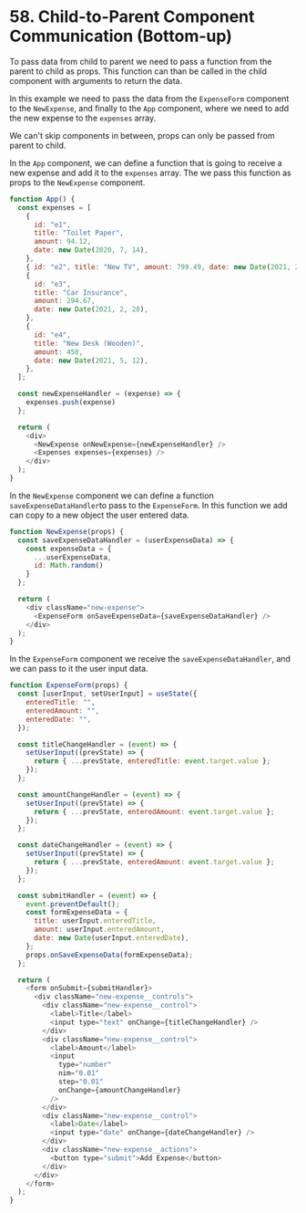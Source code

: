 # 58. Child-to-Parent Component Communication (Bottom-up)

To pass data from child to parent we need to pass a function from the parent to child as props. This function can than be called in the child component with arguments to return the data.

In this example we need to pass the data from the `ExpenseForm` component to the `NewExpense`, and finally to the `App` component, where we need to add the new expense to the `expenses` array.

We can't skip components in between, props can only be passed from parent to child.

In the `App` component, we can define a function that is going to receive a new expense and add it to the `expenses` array. The we pass this function as props to the `NewExpense` component.

```javascript
function App() {
  const expenses = [
    {
      id: "e1",
      title: "Toilet Paper",
      amount: 94.12,
      date: new Date(2020, 7, 14),
    },
    { id: "e2", title: "New TV", amount: 799.49, date: new Date(2021, 2, 12) },
    {
      id: "e3",
      title: "Car Insurance",
      amount: 294.67,
      date: new Date(2021, 2, 28),
    },
    {
      id: "e4",
      title: "New Desk (Wooden)",
      amount: 450,
      date: new Date(2021, 5, 12),
    },
  ];

  const newExpenseHandler = (expense) => {
    expenses.push(expense)
  };

  return (
    <div>
      <NewExpense onNewExpense={newExpenseHandler} />
      <Expenses expenses={expenses} />
    </div>
  );
}
```

In the `NewExpense` component we can define a function `saveExpenseDataHandler`to pass to the `ExpenseForm`. In this function we add can copy to a new object the user entered data.

```javascript
function NewExpense(props) {
  const saveExpenseDataHandler = (userExpenseData) => {
    const expenseData = {
      ...userExpenseData,
      id: Math.random()
    }
  };

  return (
    <div className="new-expense">
      <ExpenseForm onSaveExpenseData={saveExpenseDataHandler} />
    </div>
  );
}
```

In the `ExpenseForm` component we receive the `saveExpenseDataHandler`, and we can pass to it the user input data.

```javascript
function ExpenseForm(props) {
  const [userInput, setUserInput] = useState({
    enteredTitle: "",
    enteredAmount: "",
    enteredDate: "",
  });

  const titleChangeHandler = (event) => {
    setUserInput((prevState) => {
      return { ...prevState, enteredTitle: event.target.value };
    });
  };

  const amountChangeHandler = (event) => {
    setUserInput((prevState) => {
      return { ...prevState, enteredAmount: event.target.value };
    });
  };

  const dateChangeHandler = (event) => {
    setUserInput((prevState) => {
      return { ...prevState, enteredAmount: event.target.value };
    });
  };

  const submitHandler = (event) => {
    event.preventDefault();
    const formExpenseData = {
      title: userInput.enteredTitle,
      amount: userInput.enteredAmount,
      date: new Date(userInput.enteredDate),
    };
    props.onSaveExpenseData(formExpenseData);
  };

  return (
    <form onSubmit={submitHandler}>
      <div className="new-expense__controls">
        <div className="new-expense__control">
          <label>Title</label>
          <input type="text" onChange={titleChangeHandler} />
        </div>
        <div className="new-expense__control">
          <label>Amount</label>
          <input
            type="number"
            nim="0.01"
            step="0.01"
            onChange={amountChangeHandler}
          />
        </div>
        <div className="new-expense__control">
          <label>Date</label>
          <input type="date" onChange={dateChangeHandler} />
        </div>
        <div className="new-expense__actions">
          <button type="submit">Add Expense</button>
        </div>
      </div>
    </form>
  );
}
```
